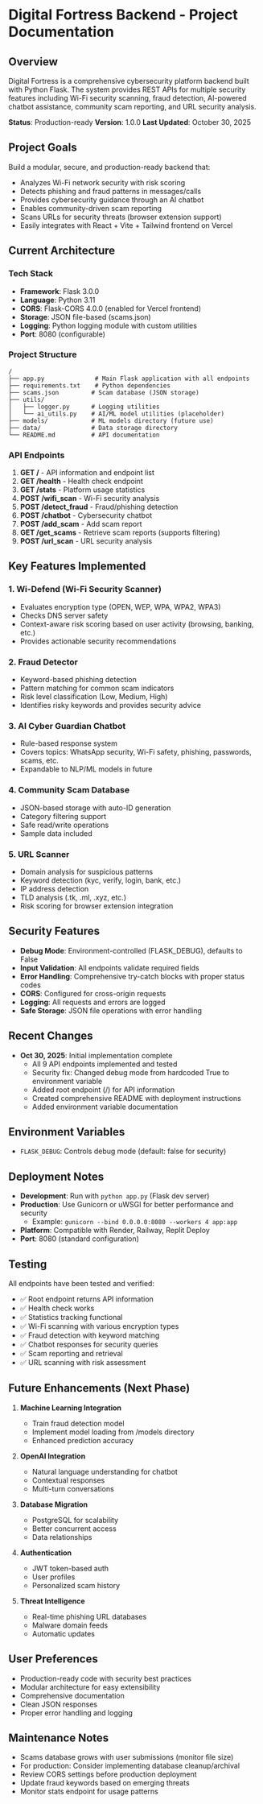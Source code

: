 # Digital Fortress Backend - Project Documentation

## Overview
Digital Fortress is a comprehensive cybersecurity platform backend built with Python Flask. The system provides REST APIs for multiple security features including Wi-Fi security scanning, fraud detection, AI-powered chatbot assistance, community scam reporting, and URL security analysis.

**Status**: Production-ready
**Version**: 1.0.0
**Last Updated**: October 30, 2025

## Project Goals
Build a modular, secure, and production-ready backend that:
- Analyzes Wi-Fi network security with risk scoring
- Detects phishing and fraud patterns in messages/calls
- Provides cybersecurity guidance through an AI chatbot
- Enables community-driven scam reporting
- Scans URLs for security threats (browser extension support)
- Easily integrates with React + Vite + Tailwind frontend on Vercel

## Current Architecture

### Tech Stack
- **Framework**: Flask 3.0.0
- **Language**: Python 3.11
- **CORS**: Flask-CORS 4.0.0 (enabled for Vercel frontend)
- **Storage**: JSON file-based (scams.json)
- **Logging**: Python logging module with custom utilities
- **Port**: 8080 (configurable)

### Project Structure
```
/
├── app.py              # Main Flask application with all endpoints
├── requirements.txt    # Python dependencies
├── scams.json         # Scam database (JSON storage)
├── utils/
│   ├── logger.py      # Logging utilities
│   └── ai_utils.py    # AI/ML model utilities (placeholder)
├── models/            # ML models directory (future use)
├── data/              # Data storage directory
└── README.md          # API documentation
```

### API Endpoints
1. **GET /** - API information and endpoint list
2. **GET /health** - Health check endpoint
3. **GET /stats** - Platform usage statistics
4. **POST /wifi_scan** - Wi-Fi security analysis
5. **POST /detect_fraud** - Fraud/phishing detection
6. **POST /chatbot** - Cybersecurity chatbot
7. **POST /add_scam** - Add scam report
8. **GET /get_scams** - Retrieve scam reports (supports filtering)
9. **POST /url_scan** - URL security analysis

## Key Features Implemented

### 1. Wi-Defend (Wi-Fi Security Scanner)
- Evaluates encryption type (OPEN, WEP, WPA, WPA2, WPA3)
- Checks DNS server safety
- Context-aware risk scoring based on user activity (browsing, banking, etc.)
- Provides actionable security recommendations

### 2. Fraud Detector
- Keyword-based phishing detection
- Pattern matching for common scam indicators
- Risk level classification (Low, Medium, High)
- Identifies risky keywords and provides security advice

### 3. AI Cyber Guardian Chatbot
- Rule-based response system
- Covers topics: WhatsApp security, Wi-Fi safety, phishing, passwords, scams, etc.
- Expandable to NLP/ML models in future

### 4. Community Scam Database
- JSON-based storage with auto-ID generation
- Category filtering support
- Safe read/write operations
- Sample data included

### 5. URL Scanner
- Domain analysis for suspicious patterns
- Keyword detection (kyc, verify, login, bank, etc.)
- IP address detection
- TLD analysis (.tk, .ml, .xyz, etc.)
- Risk scoring for browser extension integration

## Security Features
- **Debug Mode**: Environment-controlled (FLASK_DEBUG), defaults to False
- **Input Validation**: All endpoints validate required fields
- **Error Handling**: Comprehensive try-catch blocks with proper status codes
- **CORS**: Configured for cross-origin requests
- **Logging**: All requests and errors are logged
- **Safe Storage**: JSON file operations with error handling

## Recent Changes
- **Oct 30, 2025**: Initial implementation complete
  - All 9 API endpoints implemented and tested
  - Security fix: Changed debug mode from hardcoded True to environment variable
  - Added root endpoint (/) for API information
  - Created comprehensive README with deployment instructions
  - Added environment variable documentation

## Environment Variables
- `FLASK_DEBUG`: Controls debug mode (default: false for security)

## Deployment Notes
- **Development**: Run with `python app.py` (Flask dev server)
- **Production**: Use Gunicorn or uWSGI for better performance and security
  - Example: `gunicorn --bind 0.0.0.0:8080 --workers 4 app:app`
- **Platform**: Compatible with Render, Railway, Replit Deploy
- **Port**: 8080 (standard configuration)

## Testing
All endpoints have been tested and verified:
- ✅ Root endpoint returns API information
- ✅ Health check works
- ✅ Statistics tracking functional
- ✅ Wi-Fi scanning with various encryption types
- ✅ Fraud detection with keyword matching
- ✅ Chatbot responses for security queries
- ✅ Scam reporting and retrieval
- ✅ URL scanning with risk assessment

## Future Enhancements (Next Phase)
1. **Machine Learning Integration**
   - Train fraud detection model
   - Implement model loading from /models directory
   - Enhanced prediction accuracy

2. **OpenAI Integration**
   - Natural language understanding for chatbot
   - Contextual responses
   - Multi-turn conversations

3. **Database Migration**
   - PostgreSQL for scalability
   - Better concurrent access
   - Data relationships

4. **Authentication**
   - JWT token-based auth
   - User profiles
   - Personalized scam history

5. **Threat Intelligence**
   - Real-time phishing URL databases
   - Malware domain feeds
   - Automatic updates

## User Preferences
- Production-ready code with security best practices
- Modular architecture for easy extensibility
- Comprehensive documentation
- Clean JSON responses
- Proper error handling and logging

## Maintenance Notes
- Scams database grows with user submissions (monitor file size)
- For production: Consider implementing database cleanup/archival
- Review CORS settings before production deployment
- Update fraud keywords based on emerging threats
- Monitor stats endpoint for usage patterns
